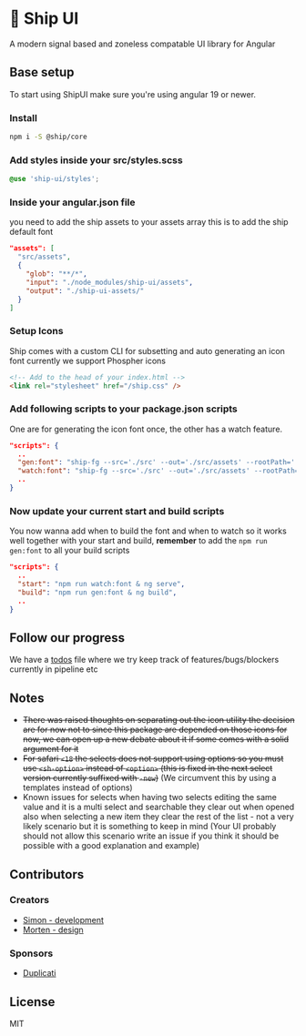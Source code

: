 # 🚢 Ship UI

A modern signal based and zoneless compatable UI library for Angular

## Base setup

To start using ShipUI make sure you're using angular 19 or newer.

### Install

```sh
npm i -S @ship/core
```

### Add styles inside your src/styles.scss

```scss
@use 'ship-ui/styles';
```

### Inside your angular.json file

you need to add the ship assets to your assets array this is to add the ship default font

```json
"assets": [
  "src/assets",
  {
    "glob": "**/*",
    "input": "./node_modules/ship-ui/assets",
    "output": "./ship-ui-assets/"
  }
]
```

### Setup Icons

Ship comes with a custom CLI for subsetting and auto generating an icon font currently we support Phospher icons

```html
<!-- Add to the head of your index.html -->
<link rel="stylesheet" href="/ship.css" />
```

### Add following scripts to your package.json scripts

One are for generating the icon font once, the other has a watch feature.

```json
"scripts": {
  ..
  "gen:font": "ship-fg --src='./src' --out='./src/assets' --rootPath='./'",
  "watch:font": "ship-fg --src='./src' --out='./src/assets' --rootPath='./' --watch",
  ..
}
```

### Now update your current start and build scripts

You now wanna add when to build the font and when to watch so it works well together with your start and build, **remember** to add the `npm run gen:font` to all your build scripts

```json
"scripts": {
  ..
  "start": "npm run watch:font & ng serve",
  "build": "npm run gen:font & ng build",
  ..
}
```

## Follow our progress

We have a [todos](documents/todos.md) file where we try keep track of features/bugs/blockers currently in pipeline etc

## Notes

- <strike>There was raised thoughts on separating out the icon utility the decision are for now not to since this package are depended on those icons for now, we can open up a new debate about it if some comes with a solid argument for it</strike>
- <strike>For safari `<18` the selects does not support using options so you must use `<sh-option>` instead of `<option>` (this is fixed in the next select version currently suffixed with `-new`)</strike> (We circumvent this by using a templates instead of options)
- Known issues for selects when having two selects editing the same value and it is a multi select and searchable they clear out when opened also when selecting a new item they clear the rest of the list - not a very likely scenario but it is something to keep in mind (Your UI probably should not allow this scenario write an issue if you think it should be possible with a good explanation and example)

## Contributors

### Creators

- [Simon - development](https://github.com/sp90)
- [Morten - design](https://x.com/mortenpx)

### Sponsors

- [Duplicati](https://duplicati.com)

## License

MIT
